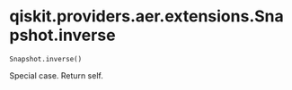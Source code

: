 # qiskit.providers.aer.extensions.Snapshot.inverse

`Snapshot.inverse()`

Special case. Return self.
